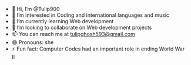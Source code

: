 - 👋 Hi, I’m @Tulip900
- 👀 I’m interested in Coding and international languages and music
- 🌱 I’m currently learning Web development
- 💞️ I’m looking to collaborate on Web development projects
- 📫 You can reach me at tulipghosh593@gmail.com
- 😄 Pronouns: she
- ⚡ Fun fact: Computer Codes had an important role in ending World War II

<!---
Tulip900/Tulip900 is a ✨ special ✨ repository because its `README.md` (this file) appears on your GitHub profile.
You can click the Preview link to take a look at your changes.
--->
